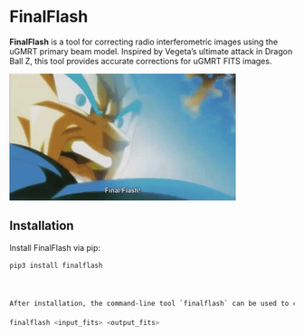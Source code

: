 
# FinalFlash

**FinalFlash** is a tool for correcting radio interferometric images using the uGMRT primary beam model. Inspired by Vegeta’s ultimate attack in Dragon Ball Z, this tool provides accurate corrections for uGMRT FITS images.

![FinalFlash Animation](https://github.com/arpan-52/Finalflash/blob/main/vegeta.gif)

## Installation

Install FinalFlash via pip:

```bash
pip3 install finalflash



After installation, the command-line tool `finalflash` can be used to correct FITS files.

finalflash <input_fits> <output_fits>
